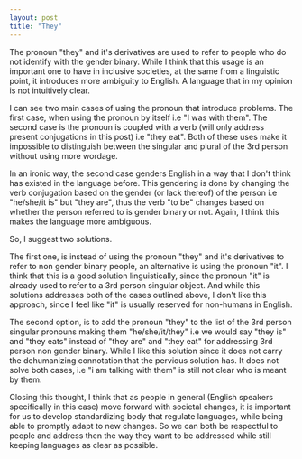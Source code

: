 ```yaml
---
layout: post
title: "They"
---
```

The pronoun "they" and it's derivatives are used to refer to people who do not identify with the gender binary. While I think that this usage is an important one to have in inclusive societies, at the same from a linguistic point, it introduces more ambiguity to English. A language that in my opinion is not intuitively clear.

I can see two main cases of using the pronoun that introduce problems. The first case, when using the pronoun by itself i.e "I was with them". The second case is the pronoun is coupled with a verb (will only address present conjugations in this post) i.e "they eat". Both of these uses make it impossible to distinguish between the singular and plural of the 3rd person without using more wordage.

In an ironic way, the second case genders English in a way that I don't think has existed in the language before. This gendering is done by changing the verb conjugation based on the gender (or lack thereof) of the person i.e "he/she/it is" but "they are", thus the verb "to be" changes based on whether the person referred to is gender binary or not. Again, I think this makes the language more ambiguous.

So, I suggest two solutions.

The first one, is instead of using the pronoun "they" and it's derivatives to refer to non gender binary people, an alternative is using the pronoun "it". I think that this is a good solution linguistically, since the pronoun "it" is already used to refer to a 3rd person singular object. And while this solutions addresses both of the cases outlined above, I don't like this approach, since I feel like "it" is usually reserved for non-humans in English.

The second option, is to add the pronoun "they" to the list of the 3rd person singular pronouns making them "he/she/it/they" i.e we would say "they is" and "they eats" instead of "they are" and "they eat" for addressing 3rd person non gender binary. While I like this solution since it does not carry the dehumanizing connotation that the pervious solution has. It does not solve both cases, i.e "i am talking with them" is still not clear who is meant by them.

Closing this thought, I think that as people in general (English speakers specifically in this case) move forward with societal changes, it is important for us to develop standardizing body that regulate languages, while being able to promptly adapt to new changes. So we can both be respectful to people and address then the way they want to be addressed while still keeping languages as clear as possible. 
